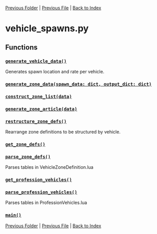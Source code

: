 [Previous Folder](../utils/echo.md) | [Previous File](vehicle_parts.md) | [Back to Index](../../index.md)

# vehicle_spawns.py

## Functions

### [`generate_vehicle_data()`](https://github.com/Vaileasys/pz-wiki_parser/blob/main/scripts/vehicles/vehicle_spawns.py#L26)

Generates spawn location and rate per vehicle.

### [`generate_zone_data(spawn_data: dict, output_dict: dict)`](https://github.com/Vaileasys/pz-wiki_parser/blob/main/scripts/vehicles/vehicle_spawns.py#L43)
### [`construct_zone_list(data)`](https://github.com/Vaileasys/pz-wiki_parser/blob/main/scripts/vehicles/vehicle_spawns.py#L56)
### [`generate_zone_article(data)`](https://github.com/Vaileasys/pz-wiki_parser/blob/main/scripts/vehicles/vehicle_spawns.py#L76)
### [`restructure_zone_defs()`](https://github.com/Vaileasys/pz-wiki_parser/blob/main/scripts/vehicles/vehicle_spawns.py#L104)

Rearrange zone definitions to be structured by vehicle.

### [`get_zone_defs()`](https://github.com/Vaileasys/pz-wiki_parser/blob/main/scripts/vehicles/vehicle_spawns.py#L126)
### [`parse_zone_defs()`](https://github.com/Vaileasys/pz-wiki_parser/blob/main/scripts/vehicles/vehicle_spawns.py#L131)

Parses tables in VehicleZoneDefinition.lua

### [`get_profession_vehicles()`](https://github.com/Vaileasys/pz-wiki_parser/blob/main/scripts/vehicles/vehicle_spawns.py#L145)
### [`parse_profession_vehicles()`](https://github.com/Vaileasys/pz-wiki_parser/blob/main/scripts/vehicles/vehicle_spawns.py#L150)

Parses tables in ProfessionVehicles.lua

### [`main()`](https://github.com/Vaileasys/pz-wiki_parser/blob/main/scripts/vehicles/vehicle_spawns.py#L162)


[Previous Folder](../utils/echo.md) | [Previous File](vehicle_parts.md) | [Back to Index](../../index.md)

